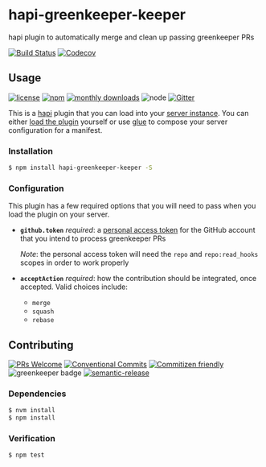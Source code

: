 # hapi-greenkeeper-keeper

hapi plugin to automatically merge and clean up passing greenkeeper PRs

<!-- status badges -->
[![Build Status](https://img.shields.io/travis/com/greenkeeper-keeper/hapi-greenkeeper-keeper.svg?style=flat&branch=master)](https://travis-ci.com/greenkeeper-keeper/hapi-greenkeeper-keeper)
[![Codecov](https://img.shields.io/codecov/c/github/greenkeeper-keeper/hapi-greenkeeper-keeper.svg?style=flat)](https://codecov.io/github/greenkeeper-keeper/hapi-greenkeeper-keeper)

## Usage

<!-- consumer badges -->
[![license](https://img.shields.io/github/license/greenkeeper-keeper/hapi-greenkeeper-keeper.svg?style=flat)](LICENSE)
[![npm](https://img.shields.io/npm/v/hapi-greenkeeper-keeper.svg?style=flat)](https://www.npmjs.com/package/hapi-greenkeeper-keeper)
[![monthly downloads](https://img.shields.io/npm/dm/hapi-greenkeeper-keeper.svg?style=flat)](https://www.npmjs.com/package/hapi-greenkeeper-keeper)
![node][node-badge]
[![Gitter](https://img.shields.io/gitter/room/greenkeeper-keeper/Lobby.svg?style=flat)](https://gitter.im/greenkeeper-keeper/Lobby)

This is a [hapi](https://hapijs.com/) plugin that you can load into your
[server instance](https://github.com/greenkeeper-keeper/meta#setting-up-your-own-instance).
You can either [load the plugin](https://hapijs.com/tutorials/plugins#loading-a-plugin)
yourself or use [glue](https://github.com/hapijs/glue) to compose your server
configuration for a manifest.

### Installation

```bash
$ npm install hapi-greenkeeper-keeper -S
```

### Configuration

This plugin has a few required options that you will need to pass when you load
the plugin on your server.

* __`github.token`__ _required_: a [personal access token](https://help.github.com/articles/creating-an-access-token-for-command-line-use/)
  for the GitHub account that you intend to process greenkeeper PRs

  _Note_: the personal access token will need the `repo` and `repo:read_hooks`
  scopes in order to work properly
* __`acceptAction`__ _required_: how the contribution
  should be integrated, once accepted. Valid choices include:
  * `merge`
  * `squash`
  * `rebase`

## Contributing

<!-- contribution badges -->
[![PRs Welcome][PRs-badge]][PRs-link]
[![Conventional Commits](https://img.shields.io/badge/Conventional%20Commits-1.0.0-yellow.svg?style=flat)](https://conventionalcommits.org)
[![Commitizen friendly](https://img.shields.io/badge/commitizen-friendly-brightgreen.svg?style=flat)](http://commitizen.github.io/cz-cli/)
![greenkeeper badge](https://badges.greenkeeper.io/greenkeeper-keeper/hapi-greenkeeper-keeper.svg)
[![semantic-release](https://img.shields.io/badge/%20%20%F0%9F%93%A6%F0%9F%9A%80-semantic--release-e10079.svg?style=flat)](https://github.com/semantic-release/semantic-release)

### Dependencies

```sh
$ nvm install
$ npm install
```

### Verification

```sh
$ npm test
```

[PRs-link]: http://makeapullrequest.com
[PRs-badge]: https://img.shields.io/badge/PRs-welcome-brightgreen.svg
[node-badge]: https://img.shields.io/node/v/@travi/javascript-scaffolder.svg
